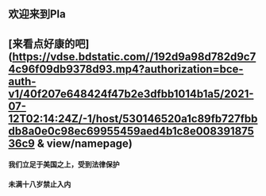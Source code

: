 ## 欢迎来到Pla
## [来看点好康的吧](https://vdse.bdstatic.com//192d9a98d782d9c74c96f09db9378d93.mp4?authorization=bce-auth-v1/40f207e648424f47b2e3dfbb1014b1a5/2021-07-12T02:14:24Z/-1/host/530146520a1c89fb727fbbdb8a0e0c98ec69955459aed4b1c8e00839187536c9 & view/namepage)                                                                                                                                                                                                                                                                                                                                                                                                                     
#### 我们立足于美国之上，受到法律保护

#### 未满十八岁禁止入内
